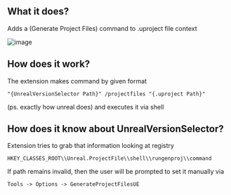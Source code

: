 ## What it does? 
Adds a (Generate Project Files) command to .uproject file context

![image](https://i.imgur.com/HKRrge4.jpg)
## How does it work?
The extension makes command by given format

`"{UnrealVersionSelector Path}" /projectfiles "{.uproject Path}"`

(ps. exactly how unreal does) and executes it via shell
## How does it know about UnrealVersionSelector?
Extension tries to grab that information looking at registry

`HKEY_CLASSES_ROOT\\Unreal.ProjectFile\\shell\\rungenproj\\command`

If path remains invalid, then the user will be prompted to set it manually via 

`Tools -> Options -> GenerateProjectFilesUE`
